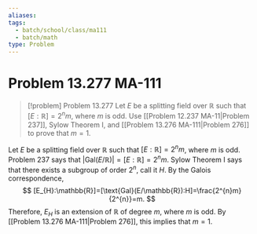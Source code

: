 ```yaml
---
aliases: 
tags:
  - batch/school/class/ma111
  - batch/math
type: Problem
---
```

# Problem 13.277 MA-111

> [!problem] Problem 13.277
> Let $E$ be a splitting field over $\mathbb{R}$ such that $[E:\mathbb{R}]=2^{n}m$, where $m$ is odd. Use [[Problem 12.237 MA-11|Problem 237]], Sylow Theorem I, and [[Problem 13.276 MA-111|Problem 276]] to prove that $m=1$.

Let $E$ be a splitting field over $\mathbb{R}$ such that $[E:\mathbb{R}]=2^{n}m$, where $m$ is odd. Problem 237 says that $\left| \text{Gal}(E/\mathbb{R}) \right|=[E:\mathbb{R}]=2^{n}m$. Sylow Theorem I says that there exists a subgroup of order $2^{n}$, call it $H$. By the Galois correspondence,
$$
[E_{H}:\mathbb{R}]=[\text{Gal}(E/\mathbb{R}):H]=\frac{2^{n}m}{2^{n}}=m.
$$
Therefore, $E_{H}$ is an extension of $\mathbb{R}$ of degree $m$, where $m$ is odd. By [[Problem 13.276 MA-111|Problem 276]], this implies that $m=1$.
